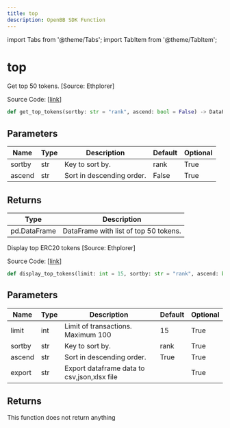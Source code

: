 ```yaml
---
title: top
description: OpenBB SDK Function
---
```


import Tabs from '@theme/Tabs';
import TabItem from '@theme/TabItem';

# top

<Tabs>
<TabItem value="model" label="Model" default>

Get top 50 tokens. [Source: Ethplorer]

Source Code: [[link](https://github.com/OpenBB-finance/OpenBBTerminal/tree/main/openbb_terminal/cryptocurrency/onchain/ethplorer_model.py#L268)]

```python
def get_top_tokens(sortby: str = "rank", ascend: bool = False) -> DataFrame
```
## Parameters

| Name | Type | Description | Default | Optional |
| ---- | ---- | ----------- | ------- | -------- |
| sortby | str | Key to sort by. | rank | True |
| ascend | str | Sort in descending order. | False | True |

## Returns

| Type | Description |
| ---- | ----------- |
| pd.DataFrame | DataFrame with list of top 50 tokens. |



</TabItem>
<TabItem value="view" label="View">

Display top ERC20 tokens [Source: Ethplorer]

Source Code: [[link](https://github.com/OpenBB-finance/OpenBBTerminal/tree/main/openbb_terminal/cryptocurrency/onchain/ethplorer_view.py#L70)]

```python
def display_top_tokens(limit: int = 15, sortby: str = "rank", ascend: bool = True, export: str = "") -> None
```
## Parameters

| Name | Type | Description | Default | Optional |
| ---- | ---- | ----------- | ------- | -------- |
| limit | int | Limit of transactions. Maximum 100 | 15 | True |
| sortby | str | Key to sort by. | rank | True |
| ascend | str | Sort in descending order. | True | True |
| export | str | Export dataframe data to csv,json,xlsx file |  | True |

## Returns

This function does not return anything



</TabItem>
</Tabs>